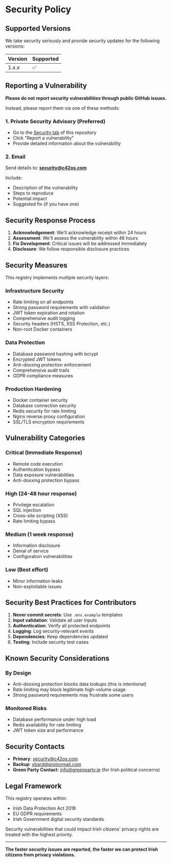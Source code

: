 # Security Policy

## Supported Versions

We take security seriously and provide security updates for the following versions:

| Version | Supported          |
| ------- | ------------------ |
| 1.x.x   | :white_check_mark: |

## Reporting a Vulnerability

**Please do not report security vulnerabilities through public GitHub issues.**

Instead, please report them via one of these methods:

### 1. Private Security Advisory (Preferred)
- Go to the [Security tab](https://github.com/xbard-C42/privacy-rights-registry/security/advisories) of this repository
- Click "Report a vulnerability"
- Provide detailed information about the vulnerability

### 2. Email
Send details to: **security@c42os.com**

Include:
- Description of the vulnerability
- Steps to reproduce
- Potential impact
- Suggested fix (if you have one)

## Security Response Process

1. **Acknowledgement**: We'll acknowledge receipt within 24 hours
2. **Assessment**: We'll assess the vulnerability within 48 hours
3. **Fix Development**: Critical issues will be addressed immediately
4. **Disclosure**: We follow responsible disclosure practices

## Security Measures

This registry implements multiple security layers:

### Infrastructure Security
- Rate limiting on all endpoints
- Strong password requirements with validation
- JWT token expiration and rotation
- Comprehensive audit logging
- Security headers (HSTS, XSS Protection, etc.)
- Non-root Docker containers

### Data Protection
- Database password hashing with bcrypt
- Encrypted JWT tokens
- Anti-doxxing protection enforcement
- Comprehensive audit trails
- GDPR compliance measures

### Production Hardening
- Docker container security
- Database connection security
- Redis security for rate limiting
- Nginx reverse proxy configuration
- SSL/TLS encryption requirements

## Vulnerability Categories

### Critical (Immediate Response)
- Remote code execution
- Authentication bypass
- Data exposure vulnerabilities
- Anti-doxxing protection bypass

### High (24-48 hour response)
- Privilege escalation
- SQL injection
- Cross-site scripting (XSS)
- Rate limiting bypass

### Medium (1 week response)
- Information disclosure
- Denial of service
- Configuration vulnerabilities

### Low (Best effort)
- Minor information leaks
- Non-exploitable issues

## Security Best Practices for Contributors

1. **Never commit secrets**: Use `.env.example` templates
2. **Input validation**: Validate all user inputs
3. **Authentication**: Verify all protected endpoints
4. **Logging**: Log security-relevant events
5. **Dependencies**: Keep dependencies updated
6. **Testing**: Include security test cases

## Known Security Considerations

### By Design
- Anti-doxxing protection blocks data lookups (this is intentional)
- Rate limiting may block legitimate high-volume usage
- Strong password requirements may frustrate some users

### Monitored Risks
- Database performance under high load
- Redis availability for rate limiting
- JWT token size and performance

## Security Contacts

- **Primary**: security@c42os.com
- **Backup**: xbard@protonmail.com
- **Green Party Contact**: info@greenparty.ie (for Irish political concerns)

## Legal Framework

This registry operates within:
- Irish Data Protection Act 2018
- EU GDPR requirements
- Irish Government digital security standards

Security vulnerabilities that could impact Irish citizens' privacy rights are treated with the highest priority.

---

**The faster security issues are reported, the faster we can protect Irish citizens from privacy violations.**
